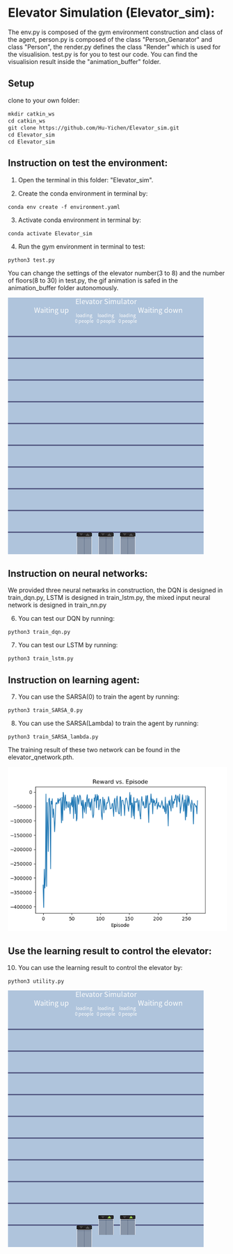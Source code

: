# Elevator Simulation (Elevator_sim):

The env.py is composed of the gym environment construction and class of the agent, person.py is composed of the class "Person_Genarator" and class "Person", the render.py defines the class "Render" which is used for the visualision. test.py is for you to test our code. You can find the visualision result inside the "animation_buffer" folder.

## Setup

clone to your own folder:

```shell
mkdir catkin_ws
cd catkin_ws
git clone https://github.com/Hu-Yichen/Elevator_sim.git
cd Elevator_sim
cd Elevator_sim
```

## Instruction on test the environment:

1. Open the terminal in this folder: "Elevator_sim".

2. Create the conda environment in terminal by:

```shell
conda env create -f environment.yaml
```	
	
3. Activate conda environment in terminal by:

```shell
conda activate Elevator_sim
```
	
4. Run the gym environment in terminal to test:

```shell
python3 test.py
```
	
You can change the settings of the elevator number(3 to 8) and the number of floors(8 to 30) in test.py, the gif animation is safed in the animation_buffer folder autonomously.

![](https://github.com/Hu-Yichen/Elevator_sim/blob/main/Elevator_sim/animation_buffer/test.gif)
   
## Instruction on neural networks:

We provided three neural netwarks in construction, the DQN is designed in train_dqn.py, LSTM is designed in train_lstm.py, the mixed input neural network is designed in train_nn.py
    
6. You can test our DQN by running:

```shell
python3 train_dqn.py
```

7. You can test our LSTM by running:

```shell
python3 train_lstm.py
```
	
## Instruction on learning agent:
    
7. You can use the SARSA(0) to train the agent by running:

```shell
python3 train_SARSA_0.py
```

8. You can use the SARSA(Lambda) to train the agent by running:

```shell
python3 train_SARSA_lambda.py
```
The training result of these two network can be found in the elevator_qnetwork.pth.

![](https://github.com/Hu-Yichen/Elevator_sim/blob/main/Elevator_sim/q-value/DQN%26SARSA2.png)

## Use the learning result to control the elevator:

10. You can use the learning result to control the elevator by:

```shell
python3 utility.py
```

![](https://github.com/Hu-Yichen/Elevator_sim/blob/main/Elevator_sim/animation_buffer/training%20result.gif)
